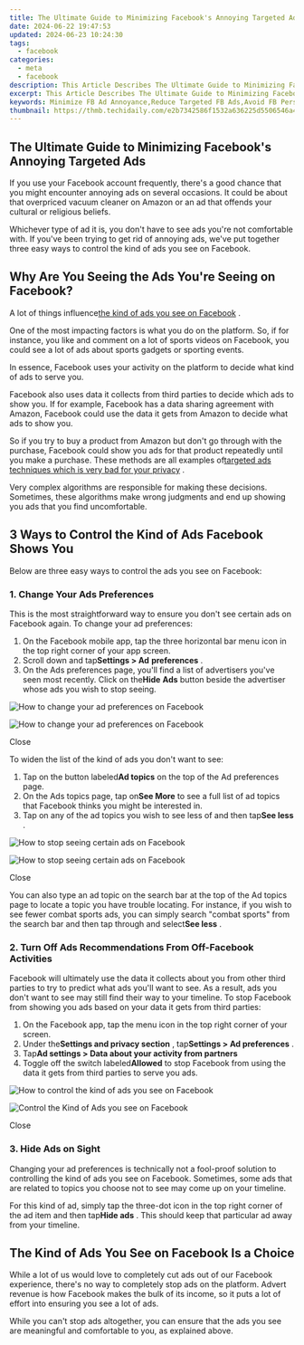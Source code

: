 ```yaml
---
title: The Ultimate Guide to Minimizing Facebook's Annoying Targeted Ads
date: 2024-06-22 19:47:53
updated: 2024-06-23 10:24:30
tags:
  - facebook
categories:
  - meta
  - facebook
description: This Article Describes The Ultimate Guide to Minimizing Facebook's Annoying Targeted Ads
excerpt: This Article Describes The Ultimate Guide to Minimizing Facebook's Annoying Targeted Ads
keywords: Minimize FB Ad Annoyance,Reduce Targeted FB Ads,Avoid FB Personalized Ads,Eliminate FB Tailored Ads,Curb FB Intrusive Ads,Dodge Facebook Personalization,Escape Facebook's Ad Customization
thumbnail: https://thmb.techidaily.com/e2b7342586f1532a636225d5506546a483f2a235bec60ba0d26a57d5b805db19.jpg
---
```


## The Ultimate Guide to Minimizing Facebook's Annoying Targeted Ads

 If you use your Facebook account frequently, there's a good chance that you might encounter annoying ads on several occasions. It could be about that overpriced vacuum cleaner on Amazon or an ad that offends your cultural or religious beliefs.

 Whichever type of ad it is, you don't have to see ads you're not comfortable with. If you've been trying to get rid of annoying ads, we've put together three easy ways to control the kind of ads you see on Facebook.

## Why Are You Seeing the Ads You're Seeing on Facebook?

 A lot of things influence[the kind of ads you see on Facebook](https://www.makeuseof.com/tag/how-to-change-facebook-ads/) .

 One of the most impacting factors is what you do on the platform. So, if for instance, you like and comment on a lot of sports videos on Facebook, you could see a lot of ads about sports gadgets or sporting events.

 In essence, Facebook uses your activity on the platform to decide what kind of ads to serve you.

 Facebook also uses data it collects from third parties to decide which ads to show you. If for example, Facebook has a data sharing agreement with Amazon, Facebook could use the data it gets from Amazon to decide what ads to show you.

 So if you try to buy a product from Amazon but don't go through with the purchase, Facebook could show you ads for that product repeatedly until you make a purchase. These methods are all examples of[targeted ads techniques which is very bad for your privacy](https://www.makeuseof.com/tag/targeted-ads-threat-privacy/) .

 Very complex algorithms are responsible for making these decisions. Sometimes, these algorithms make wrong judgments and end up showing you ads that you find uncomfortable.

## 3 Ways to Control the Kind of Ads Facebook Shows You

Below are three easy ways to control the ads you see on Facebook:

### 1\. Change Your Ads Preferences

 This is the most straightforward way to ensure you don't see certain ads on Facebook again. To change your ad preferences:

1. On the Facebook mobile app, tap the three horizontal bar menu icon in the top right corner of your app screen.
2. Scroll down and tap**Settings > Ad** **preferences** .
3. On the Ads preferences page, you'll find a list of advertisers you've seen most recently. Click on the**Hide** **Ads** button beside the advertiser whose ads you wish to stop seeing.

![How to change your ad preferences on Facebook](https://static1.makeuseofimages.com/wordpress/wp-content/uploads/2022/08/20220811_081850.jpg)

![How to change your ad preferences on Facebook](https://static1.makeuseofimages.com/wordpress/wp-content/uploads/2022/08/20220811_081905.jpg)

Close

To widen the list of the kind of ads you don't want to see:

1. Tap on the button labeled**Ad topics** on the top of the Ad preferences page.
2. On the Ads topics page, tap on**See More** to see a full list of ad topics that Facebook thinks you might be interested in.
3. Tap on any of the ad topics you wish to see less of and then tap**See less** .

![How to stop seeing certain ads on Facebook](https://static1.makeuseofimages.com/wordpress/wp-content/uploads/2022/08/20220811_082049.jpg)

![How to stop seeing certain ads on Facebook](https://static1.makeuseofimages.com/wordpress/wp-content/uploads/2022/08/20220811_084811.jpg)

Close

 You can also type an ad topic on the search bar at the top of the Ad topics page to locate a topic you have trouble locating. For instance, if you wish to see fewer combat sports ads, you can simply search "combat sports" from the search bar and then tap through and select**See less** .

### 2\. Turn Off Ads Recommendations From Off-Facebook Activities

 Facebook will ultimately use the data it collects about you from other third parties to try to predict what ads you'll want to see. As a result, ads you don't want to see may still find their way to your timeline. To stop Facebook from showing you ads based on your data it gets from third parties:

1. On the Facebook app, tap the menu icon in the top right corner of your screen.
2. Under the**Settings and privacy section** , tap**Settings > Ad preferences** .
3. Tap**Ad settings > Data about your activity from partners**
4. Toggle off the switch labeled**Allowed** to stop Facebook from using the data it gets from third parties to serve you ads.

![How to control the kind of ads you see on Facebook](https://static1.makeuseofimages.com/wordpress/wp-content/uploads/2022/08/20220811_082205.jpg)

![Control the Kind of Ads you see on Facebook](https://static1.makeuseofimages.com/wordpress/wp-content/uploads/2022/08/20220811_082216.jpg)

Close

### 3\. Hide Ads on Sight

 Changing your ad preferences is technically not a fool-proof solution to controlling the kind of ads you see on Facebook. Sometimes, some ads that are related to topics you choose not to see may come up on your timeline.

 For this kind of ad, simply tap the three-dot icon in the top right corner of the ad item and then tap**Hide ads** . This should keep that particular ad away from your timeline.

## The Kind of Ads You See on Facebook Is a Choice

 While a lot of us would love to completely cut ads out of our Facebook experience, there's no way to completely stop ads on the platform. Advert revenue is how Facebook makes the bulk of its income, so it puts a lot of effort into ensuring you see a lot of ads.

 While you can't stop ads altogether, you can ensure that the ads you see are meaningful and comfortable to you, as explained above.


<ins class="adsbygoogle"
     style="display:block"
     data-ad-format="autorelaxed"
     data-ad-client="ca-pub-7571918770474297"
     data-ad-slot="1223367746"></ins>



<ins class="adsbygoogle"
     style="display:block"
     data-ad-client="ca-pub-7571918770474297"
     data-ad-slot="8358498916"
     data-ad-format="auto"
     data-full-width-responsive="true"></ins>
